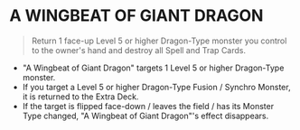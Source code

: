 
# A WINGBEAT OF GIANT DRAGON  
> Return 1 face-up Level 5 or higher Dragon-Type monster you control to the owner's hand and destroy all Spell and Trap Cards.

*   "A Wingbeat of Giant Dragon" targets 1 Level 5 or higher Dragon-Type monster.
*   If you target a Level 5 or higher Dragon-Type Fusion / Synchro Monster, it is returned to the Extra Deck.
*   If the target is flipped face-down / leaves the field / has its Monster Type changed, "A Wingbeat of Giant Dragon"'s effect disappears.

  